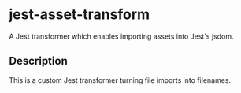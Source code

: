 # jest-asset-transform
A Jest transformer which enables importing assets into Jest's jsdom.

## Description

This is a custom Jest transformer turning file imports into filenames.
